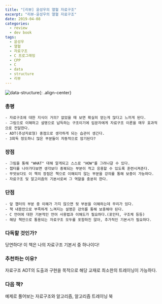 ```yaml
---
title: "[리뷰] 윤성우의 열혈 자료구조"
excerpt: "리뷰-윤성우의 열혈 자료구조"
date: 2019-04-08
categories:
  - review
  - dev book
tags:
  - 윤성우
  - 열혈
  - 자료구조
  - C 프로그래밍
  - CPP
  - C
  - data
  - structure
  - 리뷰
---
```

![data-structure](http://image.aladin.co.kr/scm/editor/2018/1028/scm5931256809130.jpg){: .align-center}

### 총평
    - 자료구조에 대한 지식이 거의? 없었을 때 보면 확실히 얻는게 많다고 느끼게 된다.
    - 그림으로 이해하고 설명으로 납득하는 구조이기에 입문자에게 자료구조 이론을 매우 효과적으로 전달한다.
    - ADT(추상자료형) 중점으로 생각하게 되는 습관이 생긴다.
    - 3회독 정도하니 많은 부분들이 자동적으로 암기된다?

### 장점
    - 그림을 통해 "WHAT" 대해 알게되고 스스로 "HOW"를 그려나갈 수 있다.
    - 챕터를 나아가다보면 생각보다 중복되는 부분이 적고 응용할 수 있도록 훈련시켜준다.
    - 무엇보다도 이 책의 장점은 책으로 이해되지 않는 부분을 강의를 통해 보충이 가능하다.
    - 자료구조 및 알고리즘의 기본서로써 그 역할을 충분히 한다.


### 단점
    - 앞 챕터의 부분 중 이해가 가지 않으면 뒷 부분을 이해하는데 무리가 있다.
    - 책 내용만으로 부족하게 느껴지는 설명은 강의를 통해 보충해야 된다.
    - C 언어에 대한 기본적인 언어 사용법과 이해도가 필요하다.(포인터, 구조체 등등)
    - 해당 책만으로 통용되는 자료구조 모두를 포함하진 않아, 추가적인 기본서가 필요하다.


### 다독할 것인가?
당연하다! 이 책은 나의 자료구조 기본서 중 하나이다!

### 추천하는 이유?
자료구조 ADT의 도출과 구현을 목적으로 해당 교재로 최소한의 트레이닝이 가능하다.

### 다음 책?
예제로 풀어보는 자료구조와 알고리즘, 알고리즘 트레이닝 북
